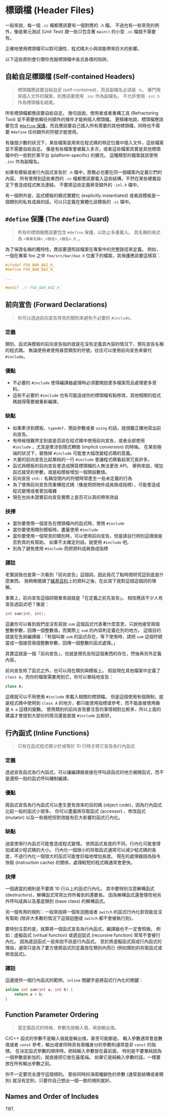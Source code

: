 # 標頭檔 (Header Files)

一般來說，每一個 `.cc` 檔都應該要有一個對應的 `.h` 檔。 不過也有一些常見的例外，像是單元測試 (Unit Test) 跟一些只包含著 `main()` 的小型 `.cc` 檔就不需要有。

正確地使用標頭檔可以對可讀性、程式碼大小與效能帶來巨大的影響。

以下這些原則會引領你克服標頭檔中各式各樣的陷阱。


## 自給自足標頭檔 (Self-contained Headers)

> 標頭檔應該要自給自足 (self-contained)，而且副檔名必須是 `.h`。 專門用來插入文件的檔案，則應該要使用 `.inc` 作為副檔名。 不允許使用 `-inl.h` 作為標頭檔名結尾。

所有標頭檔都應該要自給自足。 換句話說，使用者或者重構工具 (Refractoring Tool) 並不需要依賴任何額外的條件才能夠插入標頭檔。 更精確地說，標頭檔應該要包含 [`#define` 保護](#define_guard)，而且應該要自己插入所有需要的其他標頭檔，同時也不需要 `#define` 任何額外的符號才能使用。

有幾個少數的狀況下，某些檔案是用來在程式碼的特定位置中插入文件，這些檔案並不需要自給自足。 像是有些檔案會被載入多次，或者這些檔案其實是其他標頭檔中的一些對於某平台 (platform-specific) 的擴充。 這種類型的檔案就該使用 `.inc` 作為副檔名。

如果有模板或者行內函式宣告於 `.h` 檔中，那務必也要在同一個檔案內定義它們的內容。 所有使用到這些東西的 `.cc` 檔都應該要載入這些結構，不然在某些建置設定下會造成程式無法連結。 不要將這些定義移至額外的 `-inl.h` 檔中。

有一個例外是，函式模板的顯式實體化 (explicitly instantiated) 或者該模板是一個類別的私有成員的話，可以只定義在實體化該模板的 `.cc` 檔中。


## `#define` 保護 (The `#define` Guard) <a name="define_guard"></a>

> 所有的標頭檔應該要包含 `#define` 保護，以防止多重載入。 其名稱的格式為 `<專案名稱>_<路徑>_<檔名>_H_`。

為了保證名稱的獨特性，應該要遵照該檔案在專案中的完整路徑來定義。 例如，一個在專案 foo 之中 `foo/src/bar/baz.h` 位置下的檔案，其保護應該要這樣寫：

```c++
#ifndef FOO_BAR_BAZ_H_
#define FOO_BAR_BAZ_H_

...

#endif  // FOO_BAR_BAZ_H_
```


## 前向宣告 (Forward Declarations)

> 你可以透過前向宣告常見的類別來避免不必要的 `#include`。

### 定義

類別、函式與模板的前向宣告指的就是在沒有定義其內容的情況下，預先宣告名稱的程式碼。 無論使用者使用甚麼類型的符號，往往可以使用前向宣告來替代 `#include`。

### 優點

- 不必要的 `#include` 使得編譯器處理時必須要開啟更多檔案而且處理更多資料。
- 這些不必要的 `#include` 也有可能造成你的標頭檔有點修改，其他相關的程式碼就得需要被重新編譯。

### 缺點

- 如果牽涉到模板、`typedef`、預設參數或者 `using` 的話，就很難正確地寫出前向宣告。
- 有時候很難界定到底是否該在程式碼中使用前向宣告，或者全部使用 `#include` ，尤其是牽涉到隱式轉換 (implicit conversion) 的時候。 在某些極端的狀況下，替換掉 `#include` 可能會大幅改變程式碼的意義。
- 大量的前向宣告比起單純的一行 `#include` 會讓程式碼看起來冗長許多。
- 函式與模板的前向宣告會造成撰寫標頭檔的人無法更改 API。 舉例來說，增加函式接受的參數，或是給模板增加一個預設數值。
- 前向宣告 `std::` 名稱空間內的符號時常產生一些未定義的行為
- 為了使用前向宣告而重構程式碼（像是把把物件成員換成指標），可能會造成程式變慢或者更加複雜
- 現在也尚未證實前向宣告實際上是否可以真的帶來效益

### 抉擇

- 當你要使用一個宣告在標頭檔內的函式時，使用 `#include`
- 當你要使用類別模板時，盡量使用 `#include`
- 當你要使用一個常見的類別時，可以使用前向宣告，但是請自行辨別這樣做是否對真的有幫助。 如果不太確定的話，就使用 `#include` 吧。
- 別為了避免使用 `#include` 而把資料成員換成指標

### 譯註

老實說我也是第一次看到「前向宣告」這個詞，因此我花了點時間研究這到底是什麼東西。 我稍微閱讀了[維基百科](https://en.wikipedia.org/wiki/Forward_declaration)上的資料之後，在此寫下我對這個這個詞的理解。

事實上，前向宣告這個詞簡單來說就是「在定義之前先宣告」。 相信應該不少人有宣告過函式吧？像是：

```c++
int sum(int, int);
```

這裏你可以看到我們並沒有寫說 `sum` 這個函式代表著什麼意思，只說他接受兩個整數參數，回傳一個整數值，而實際上 `sum` 的內容則定義在別的地方。 這個目的就是在告訴編譯器：「有個叫做 `sum` 的函式存在，等下使用時，請把 `sum` 這個符號當成一個接受兩個整數參數，回傳一個整數的函式處理。」

其實這就是一個「前向宣告」，也就是預先告知這個東西的存在，然後再另外定義內容。

前向宣告除了函式之外，也可以用在類別與模板上。 假設現在其他檔案中定義了 `class A`，而你的檔案需要用到它，你可以單純地宣告：

```c++
class A;
```

這樣就可以不用使用 `#include` 來載入相關的標頭檔。 但是這個使用有個限制，就是程式碼中使用到 `class A` 的地方，都只能使用指標或參考，而不能直接使用像是 `A a` 這樣的變數。 使用類別的前向宣告要注意的事情相對比較多，所以上面的建議才會提到大部份的情況還是直接 `#include` 比較好。

## 行內函式 (Inline Functions)

> 只有在函式程式碼少於或等於 10 行時才將它宣告為行內函式

### 定義

透過宣告函式為行內函式，可以讓編譯器直接在呼叫該函式的地方展開函式，而不是遵照一般的函式呼叫機制編譯。

### 優點

將函式宣告為行內函式可以產生更有效率的目的碼 (object code)，因為行內函式比起一般的函式小很多。 你可以盡量將存取函式 (accessor) 、修改函式 (mutator) 以及一些極短但對效能有巨大影響的函式行內化。

### 缺點

過度使用行內函式可能會造成程式變慢。 依照函式長度的不同，行內化可能會增加或減少程式碼的大小。 行內化一個很小的存取函式通常可以減少程式碼的長度，不過行內化一個很大的函式可能會巨幅地增加長度。 現在的處理器因為指令快取 (instruction cache) 的關係，處理較短的程式碼通常會更快。

### 抉擇

一個適當的規則是不要將 10 行以上的函式行內化。 其中要特別注意解構函式 (destructors)，解構函式常常比你所看到的還要長。 因為解構函式還會隱性地另外呼叫成員以及基底類別 (base class) 的解構函式。

另一個有用的規則：一般來說將一個有迴圈或者 `switch` 的函式行內化對效能並沒有幫助 (除非大多數的情況下這個迴圈或 `switch` 都不會被執行到)。

要特別注意的是，就算將一個函式宣告為行內函式，編譯器也不一定會照做。 例如：虛擬函式 (virtual function) 或遞迴函式 (recursive function) 常常不會被行內化。 因為遞迴函式ㄧ般來說不該是行內函式。 至於將虛擬函式寫成行內函式的理由，通常只是為了要方便將函式的定義放在類別內而已 (例如類別的存取函式或修改函式)。

### 譯註

這邊提供一個行內函式的範例，`inline` 關鍵字是將函式行內化的關鍵：

```c++
inline int sum(int a, int b) {
	return a + b;
}
```

## Function Parameter Ordering

> 當定義函式的時候，參數先放輸入值，再放輸出值。

C/C++ 函式的參數不是輸入值就是輸出值，甚至可能都是。 輸入參數通常會是數值或者 `const` 參考，輸出或者同時具有兩種身分的參數則通常是非 `const` 的指標。 在決定函式參數的順序時，把純輸入參數放在最前面。 特別是不要單純因為一個參數是新加的，就直接把它放在最尾端。 如果它是純輸入參數的話，一樣要放在所有輸出參數之前。

你不一定要完全遵守這個規則。 那些同時扮演兩種腳色的參數 (通常是結構或者類別) 就沒有定則，只要你自己想出一個一致的規則就好。

## Names and Order of Includes

TBT.
